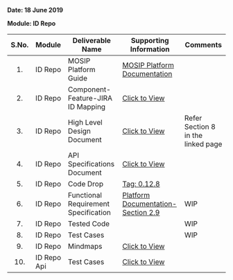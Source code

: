 **Date: 18 June 2019**

**Module: ID Repo**

|**S.No.**|**Module**|**Deliverable Name**| **Supporting Information**|**Comments**|
|:------:|-----|---|---|---|
|1.|ID Repo|MOSIP Platform Guide|[MOSIP Platform Documentation](Platform-Documentation)||
|2.|ID Repo|Component-Feature-JIRA ID Mapping|[Click to View](https://github.com/mosip/mosip/wiki/Component-Feature-ID-JIRA-ID-Mapping#12-id-repository-)|
|3.|ID Repo|High Level Design Document|[Click to View](Deliverables---Attachments)|Refer Section 8 in the linked page|
|4.|ID Repo|API Specifications Document|[Click to View](https://github.com/mosip/mosip/wiki/ID-Repository-API)||
|5.|ID Repo|Code Drop|[Tag: 0.12.8](/mosip/mosip/releases/tag/0.12.8)||
|6.|ID Repo|Functional Requirement Specification|[Platform Documentation-Section 2.9](https://github.com/mosip/mosip/wiki/Platform-Documentation#39-id-repository-)|WIP|
|7.|ID Repo|Tested Code||WIP|
|8.|ID Repo|Test Cases||WIP|
|9.|ID Repo|Mindmaps|[Click to View](/mosip/mosip/tree/master/docs/testing/Registration%20Client/Mindmaps)|
|10.|ID Repo Api|Test Cases|[Click to View](https://github.com/mosip/mosip/blob/master/docs/testing/Registration%20Client/Mindmaps/Reg_Client_NonBio_Integration_TestCases.xlsx)|